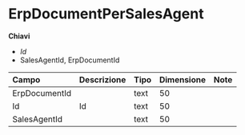 # ErpDocumentPerSalesAgent

  
 **Chiavi**

* _Id_
* SalesAgentId, ErpDocumentId

| Campo | Descrizione | Tipo | Dimensione | Note |
| :--- | :--- | :--- | :--- | :--- |
| ErpDocumentId |  | text | 50 |  |
| Id | Id | text | 50 |  |
| SalesAgentId |  | text | 50 |  |

